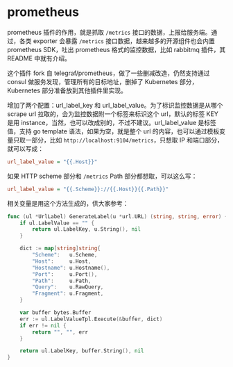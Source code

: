 # prometheus

prometheus 插件的作用，就是抓取 `/metrics` 接口的数据，上报给服务端。通过，各类 exporter 会暴露 `/metrics` 接口数据，越来越多的开源组件也会内置 prometheus SDK，吐出 prometheus 格式的监控数据，比如 rabbitmq 插件，其 README 中就有介绍。

这个插件 fork 自 telegraf/prometheus，做了一些删减改造，仍然支持通过 consul 做服务发现，管理所有的目标地址，删掉了 Kubernetes 部分，Kubernetes 部分准备放到其他插件里实现。

增加了两个配置：url_label_key 和 url_label_value。为了标识监控数据是从哪个 scrape url 拉取的，会为监控数据附一个标签来标识这个 url，默认的标签 KEY 是用 instance，当然，也可以改成别的，不过不建议。url_label_value 是标签值，支持 go template 语法，如果为空，就是整个 url 的内容，也可以通过模板变量只取一部分，比如 `http://localhost:9104/metrics`，只想取 IP 和端口部分，就可以写成：

```ini
url_label_value = "{{.Host}}"
```

如果 HTTP scheme 部分和 `/metrics` Path 部分都想取，可以这么写：

```ini
url_label_value = "{{.Scheme}}://{{.Host}}{{.Path}}"
```

相关变量是用这个方法生成的，供大家参考：

```go
func (ul *UrlLabel) GenerateLabel(u *url.URL) (string, string, error) {
	if ul.LabelValue == "" {
		return ul.LabelKey, u.String(), nil
	}

	dict := map[string]string{
		"Scheme":   u.Scheme,
		"Host":     u.Host,
		"Hostname": u.Hostname(),
		"Port":     u.Port(),
		"Path":     u.Path,
		"Query":    u.RawQuery,
		"Fragment": u.Fragment,
	}

	var buffer bytes.Buffer
	err := ul.LabelValueTpl.Execute(&buffer, dict)
	if err != nil {
		return "", "", err
	}

	return ul.LabelKey, buffer.String(), nil
}
```